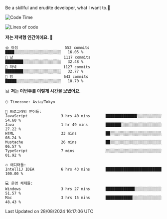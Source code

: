 Be a skillful and erudite developer, what I want to.👶

<!--START_SECTION:waka-->
![Code Time](http://img.shields.io/badge/Code%20Time-1%2C199%20hrs%2057%20mins-blue)

![Lines of code](https://img.shields.io/badge/%EC%A0%80%EB%8A%94%20%EC%97%AC%ED%83%9C%EA%B9%8C%EC%A7%80%20-2.7%20million%20%EC%A4%84%EC%9D%98%20%EC%BD%94%EB%93%9C%EB%A5%BC%20%EC%9E%91%EC%84%B1%ED%96%88%EC%96%B4%EC%9A%94.-blue)

**저는 저녁형 인간이에요. 🦉** 

```text
🌞 아침                     552 commits         ████░░░░░░░░░░░░░░░░░░░░░   16.05 % 
🌆 낮　                     1117 commits        ████████░░░░░░░░░░░░░░░░░   32.48 % 
🌃 저녁                     1127 commits        ████████░░░░░░░░░░░░░░░░░   32.77 % 
🌙 밤　                     643 commits         █████░░░░░░░░░░░░░░░░░░░░   18.70 % 
```


📊 **저는 이번주를 이렇게 시간을 보냈어요.** 

```text
🕑︎ Timezone: Asia/Tokyo

💬 프로그래밍 언어들: 
JavaScript               3 hrs 40 mins       ██████████████░░░░░░░░░░░   54.60 % 
Java                     1 hr 49 mins        ███████░░░░░░░░░░░░░░░░░░   27.22 % 
HTML                     33 mins             ██░░░░░░░░░░░░░░░░░░░░░░░   08.24 % 
Mustache                 26 mins             ██░░░░░░░░░░░░░░░░░░░░░░░   06.57 % 
TypeScript               7 mins              ░░░░░░░░░░░░░░░░░░░░░░░░░   01.92 % 

🔥 에디터들: 
IntelliJ IDEA            6 hrs 43 mins       █████████████████████████   100.00 % 

💻 운영 체제들: 
Windows                  3 hrs 27 mins       █████████████░░░░░░░░░░░░   51.57 % 
Mac                      3 hrs 15 mins       ████████████░░░░░░░░░░░░░   48.43 % 
```


 Last Updated on 28/08/2024 16:17:06 UTC
<!--END_SECTION:waka-->
